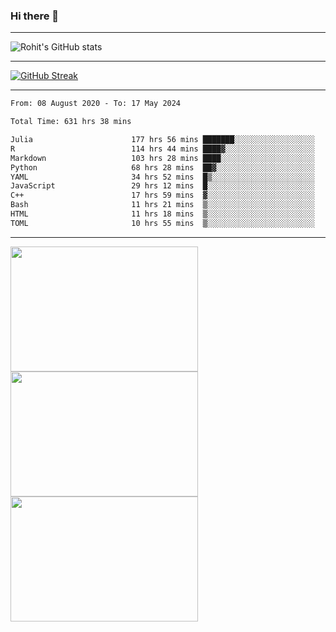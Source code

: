 ### Hi there 👋

<hr/>

![Rohit's GitHub stats](https://github-readme-stats.vercel.app/api?username=RohitRathore1&show_icons=true&theme=transparent)

<hr/>

[![GitHub Streak](http://github-readme-streak-stats.herokuapp.com?user=RohitRathore1&theme=dark&mode=weekly)](https://git.io/streak-stats)

<hr/>

<!--START_SECTION:waka-->

```txt
From: 08 August 2020 - To: 17 May 2024

Total Time: 631 hrs 38 mins

Julia                      177 hrs 56 mins ███████░░░░░░░░░░░░░░░░░░   28.17 %
R                          114 hrs 44 mins ████▓░░░░░░░░░░░░░░░░░░░░   18.17 %
Markdown                   103 hrs 28 mins ████░░░░░░░░░░░░░░░░░░░░░   16.38 %
Python                     68 hrs 28 mins  ██▓░░░░░░░░░░░░░░░░░░░░░░   10.84 %
YAML                       34 hrs 52 mins  █▒░░░░░░░░░░░░░░░░░░░░░░░   05.52 %
JavaScript                 29 hrs 12 mins  █░░░░░░░░░░░░░░░░░░░░░░░░   04.62 %
C++                        17 hrs 59 mins  ▓░░░░░░░░░░░░░░░░░░░░░░░░   02.85 %
Bash                       11 hrs 21 mins  ▒░░░░░░░░░░░░░░░░░░░░░░░░   01.80 %
HTML                       11 hrs 18 mins  ▒░░░░░░░░░░░░░░░░░░░░░░░░   01.79 %
TOML                       10 hrs 55 mins  ▒░░░░░░░░░░░░░░░░░░░░░░░░   01.73 %
```

<!--END_SECTION:waka-->

<hr/>

<p>
  <img src="https://wakatime.com/share/@TeAmp0is0N/0205e68a-e5ed-48bf-b870-3c94c1fa77d3.svg" width="300" height="200">
  <img src="https://wakatime.com/share/@TeAmp0is0N/3935ee43-08a3-493e-8b95-60c1f9204b15.svg" width="300" height="200">
  <img src="https://wakatime.com/share/@TeAmp0is0N/8717aacc-7340-44e0-abb1-987dc9823fcd.svg" width="300" height="200">
</p>




